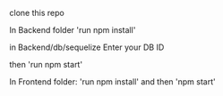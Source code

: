  clone this repo

 In Backend folder 
 'run npm install'

 in Backend/db/sequelize 
 Enter your DB ID

 then 'run npm start'


 In Frontend folder:
 'run npm install' and then 'npm start'

